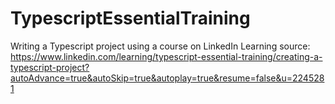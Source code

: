 # TypescriptEssentialTraining
Writing a Typescript project using a course on LinkedIn Learning
source: https://www.linkedin.com/learning/typescript-essential-training/creating-a-typescript-project?autoAdvance=true&autoSkip=true&autoplay=true&resume=false&u=2245281
